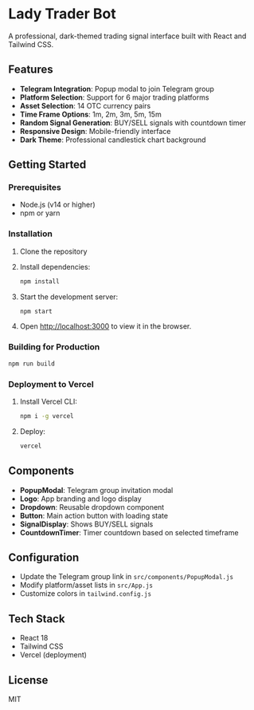 # Lady Trader Bot

A professional, dark-themed trading signal interface built with React and Tailwind CSS.

## Features

- **Telegram Integration**: Popup modal to join Telegram group
- **Platform Selection**: Support for 6 major trading platforms
- **Asset Selection**: 14 OTC currency pairs
- **Time Frame Options**: 1m, 2m, 3m, 5m, 15m
- **Random Signal Generation**: BUY/SELL signals with countdown timer
- **Responsive Design**: Mobile-friendly interface
- **Dark Theme**: Professional candlestick chart background

## Getting Started

### Prerequisites

- Node.js (v14 or higher)
- npm or yarn

### Installation

1. Clone the repository
2. Install dependencies:
   ```bash
   npm install
   ```

3. Start the development server:
   ```bash
   npm start
   ```

4. Open [http://localhost:3000](http://localhost:3000) to view it in the browser.

### Building for Production

```bash
npm run build
```

### Deployment to Vercel

1. Install Vercel CLI:
   ```bash
   npm i -g vercel
   ```

2. Deploy:
   ```bash
   vercel
   ```

## Components

- **PopupModal**: Telegram group invitation modal
- **Logo**: App branding and logo display
- **Dropdown**: Reusable dropdown component
- **Button**: Main action button with loading state
- **SignalDisplay**: Shows BUY/SELL signals
- **CountdownTimer**: Timer countdown based on selected timeframe

## Configuration

- Update the Telegram group link in `src/components/PopupModal.js`
- Modify platform/asset lists in `src/App.js`
- Customize colors in `tailwind.config.js`

## Tech Stack

- React 18
- Tailwind CSS
- Vercel (deployment)

## License

MIT